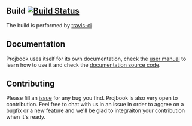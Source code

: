 ## Build [![Build Status](https://api.travis-ci.org/repositories/defrancea/Projbook.png)](https://travis-ci.org/defrancea/Projbook)
The build is performed by [travis-ci](https://travis-ci.org/defrancea/Projbook) 

## Documentation
Projbook uses itself for its own documentation, check the [user manual](http://defrancea.github.com/Projbook) to learn how to use it and check the [documentation source code](https://github.com/defrancea/Projbook/tree/master/src/Projbook.Documentation).

## Contributing
Please fill an [issue](https://github.com/defrancea/Projbook/issues) for any bug you find. Projbook is also very open to contribution. Feel free to chat with us in an issue in order to aggree on a bugfix or a new feature and we'll be glad to integraiton your contribution when it's ready.